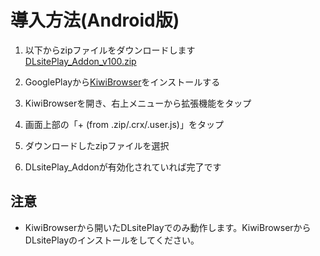 # 導入方法(Android版)
1. 以下からzipファイルをダウンロードします  
[DLsitePlay_Addon_v100.zip]()

2. GooglePlayから[KiwiBrowser](https://play.google.com/store/apps/details?id=com.kiwibrowser.browser)をインストールする

3. KiwiBrowserを開き、右上メニューから拡張機能をタップ

4. 画面上部の「+ (from .zip/.crx/.user.js)」をタップ

5. ダウンロードしたzipファイルを選択

6. DLsitePlay_Addonが有効化されていれば完了です

## 注意
- KiwiBrowserから開いたDLsitePlayでのみ動作します。KiwiBrowserからDLsitePlayのインストールをしてください。